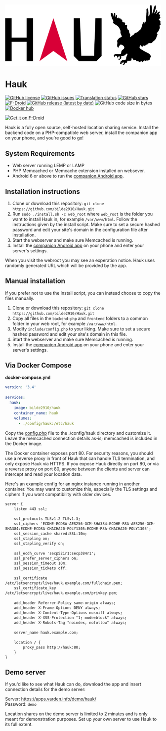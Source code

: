 ![Hauk](./frontend/assets/logo.svg "Hauk")

# Hauk

[![GitHub license](https://img.shields.io/github/license/bilde2910/Hauk)](https://github.com/bilde2910/Hauk/blob/master/LICENSE)
[![GitHub issues](https://img.shields.io/github/issues/bilde2910/Hauk)](https://github.com/bilde2910/Hauk/issues)
[![Translation status](https://traduki.varden.info/widgets/hauk/-/svg-badge.svg)](https://traduki.varden.info/engage/hauk/)
[![GitHub stars](https://img.shields.io/github/stars/bilde2910/Hauk)](https://github.com/bilde2910/Hauk/stargazers)
[![F-Droid](https://img.shields.io/f-droid/v/info.varden.hauk)](https://f-droid.org/packages/info.varden.hauk/)
[![GitHub release (latest by date)](https://img.shields.io/github/v/release/bilde2910/Hauk)](https://github.com/bilde2910/Hauk/releases)
![GitHub code size in bytes](https://img.shields.io/github/languages/code-size/bilde2910/Hauk)
[![Docker hub](https://img.shields.io/docker/pulls/bilde2910/hauk.svg)](https://hub.docker.com/r/bilde2910/hauk)

[<img src="https://fdroid.gitlab.io/artwork/badge/get-it-on.png"
    alt="Get it on F-Droid"
    height="80">](https://f-droid.org/packages/info.varden.hauk)

Hauk is a fully open source, self-hosted location sharing service. Install the
backend code on a PHP-compatible web server, install the companion app on your
phone, and you're good to go!

## System Requirements

- Web server running LEMP or LAMP
- PHP Memcached or Memcache extension installed on websever.
- Android 6 or above to run the [companion Android app](https://f-droid.org/packages/info.varden.hauk/).

## Installation instructions

1. Clone or download this repository:  `git clone https://github.com/bilde2910/Hauk.git`
2. Run `sudo ./install.sh -c web_root` where `web_root` is the folder you want
   to install Hauk in, for example `/var/www/html`. Follow the instructions
   given by the install script. Make sure to set a secure hashed password and
   edit your site's domain in the configuration file after installation.
3. Start the webserver and make sure Memcached is running.
4. Install the [companion Android app](https://f-droid.org/packages/info.varden.hauk/)
   on your phone and enter your server's settings.

When you visit the webroot you may see an experation notice. Hauk uses randomly
generated URL which will be provided by the app.

## Manual installation

If you prefer not to use the install script, you can instead choose to copy the
files manually.

1. Clone or download this repository: `git clone https://github.com/bilde2910/Hauk.git`
2. Copy all files in the `backend-php` and `frontend` folders to a common folder
   in your web root, for example `/var/www/html`.
3. Modify `include/config.php` to your liking. Make sure to set a secure hashed
   password and edit your site's domain in this file.
4. Start the webserver and make sure Memcached is running.
5. Install the [companion Android app](https://f-droid.org/packages/info.varden.hauk/)
   on your phone and enter your server's settings.

## Via Docker Compose

**docker-compose.yml**

```yaml
version: '3.4'

services:
  hauk:
    image: bilde2910/hauk
    container_name: hauk
    volumes:
      - ./config/hauk:/etc/hauk
```

Copy the [config.php](https://github.com/bilde2910/Hauk/blob/master/backend-php/include/config.php) file to the ./config/hauk directory and customize it. Leave the memcached connection details as-is; memcached is included in the Docker image.

The Docker container exposes port 80. For security reasons, you should use a reverse proxy in front of Hauk that can handle TLS termination, and only expose Hauk via HTTPS. If you expose Hauk directly on port 80, or via a reverse proxy on port 80, anyone between the clients and server can intercept and read your location data.

Here's an example config for an nginx instance running in another container. You may want to customize this, especially the TLS settings and ciphers if you want compatibility with older devices.

```nginx
server {
    listen 443 ssl;

    ssl_protocols TLSv1.2 TLSv1.3;
    ssl_ciphers 'ECDHE-ECDSA-AES256-GCM-SHA384:ECDHE-RSA-AES256-GCM-SHA384:ECDHE-ECDSA-CHACHA20-POLY1305:ECDHE-RSA-CHACHA20-POLY1305';
    ssl_session_cache shared:SSL:10m;
    ssl_stapling on;
    ssl_stapling_verify on;

    ssl_ecdh_curve 'secp521r1:secp384r1';
    ssl_prefer_server_ciphers on;
    ssl_session_timeout 10m;
    ssl_session_tickets off;

    ssl_certificate /etc/letsencrypt/live/hauk.example.com/fullchain.pem;
    ssl_certificate_key /etc/letsencrypt/live/hauk.example.com/privkey.pem;

    add_header Referrer-Policy same-origin always;
    add_header X-Frame-Options DENY always;
    add_header X-Content-Type-Options nosniff always;
    add_header X-XSS-Protection "1; mode=block" always;
    add_header X-Robots-Tag "noindex, nofollow" always;

    server_name hauk.example.com;

    location / {
        proxy_pass http://hauk:80;
    }
}
```

## Demo server

If you'd like to see what Hauk can do, download the app and insert connection details for the demo server:

Server: https://apps.varden.info/demo/hauk/  
Password: `demo`

Location shares on the demo server is limited to 2 minutes and is only meant for demonstration purposes. Set up your own server to use Hauk to its full extent.
